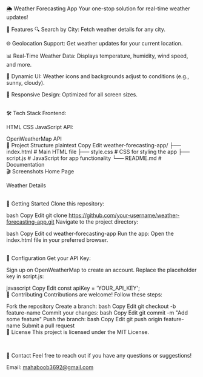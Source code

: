 🌦️ Weather Forecasting App
Your one-stop solution for real-time weather updates!

🌟 Features
🔍 Search by City: Fetch weather details for any city.

🌐 Geolocation Support: Get weather updates for your current location.

📊 Real-Time Weather Data: Displays temperature, humidity, wind speed, and more.

🎨 Dynamic UI: Weather icons and backgrounds adjust to conditions (e.g., sunny, cloudy).

📱 Responsive Design: Optimized for all screen sizes.

<br>
🛠️ Tech Stack
Frontend:

HTML
CSS
JavaScript
API:

OpenWeatherMap API
<br>
📂 Project Structure
plaintext
Copy
Edit
weather-forecasting-app/
├── index.html         # Main HTML file
├── style.css          # CSS for styling the app
├── script.js          # JavaScript for app functionality
└── README.md          # Documentation
<br>
🎬 Screenshots
Home Page

Weather Details

<br>
🚀 Getting Started
Clone this repository:

bash
Copy
Edit
git clone https://github.com/your-username/weather-forecasting-app.git
Navigate to the project directory:

bash
Copy
Edit
cd weather-forecasting-app
Run the app:
Open the index.html file in your preferred browser.

<br>
🔑 Configuration
Get your API Key:

Sign up on OpenWeatherMap to create an account.
Replace the placeholder key in script.js:

javascript
Copy
Edit
const apiKey = 'YOUR_API_KEY';
<br>
🤝 Contributing
Contributions are welcome! Follow these steps:

Fork the repository
Create a branch:
bash
Copy
Edit
git checkout -b feature-name
Commit your changes:
bash
Copy
Edit
git commit -m "Add some feature"
Push the branch:
bash
Copy
Edit
git push origin feature-name
Submit a pull request
<br>
📝 License
This project is licensed under the MIT License.

<br>

💬 Contact
Feel free to reach out if you have any questions or suggestions!

Email: mahaboob3692@gmail.com
